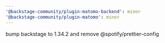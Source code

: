```yaml
---
'@backstage-community/plugin-matomo-backend': minor
'@backstage-community/plugin-matomo': minor
---
```


bump backstage to 1.34.2 and remove @spotify/prettier-config
